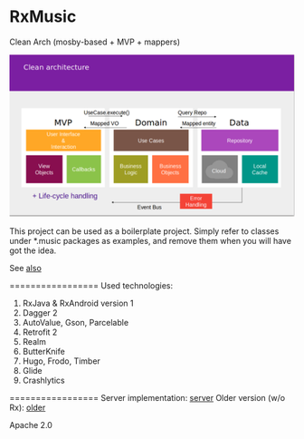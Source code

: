 # RxMusic
Clean Arch  (mosby-based + MVP + mappers)

![alt tag](https://github.com/orcchg/RxMusic/blob/master/cleanArch2.png)

This project can be used as a boilerplate project. Simply refer to classes under *.music packages
as examples, and remove them when you will have got the idea.

See [also](https://www.reddit.com/r/androiddev/comments/50ekvt/realm_and_clean_architecture/)

=================
Used technologies:

1. RxJava & RxAndroid version 1
2. Dagger 2
3. AutoValue, Gson, Parcelable
4. Retrofit 2
5. Realm
6. ButterKnife
7. Hugo, Frodo, Timber
8. Glide
9. Crashlytics


=================
Server implementation: [server](https://github.com/orcchg/MusicSquareServer)
Older version (w/o Rx): [older](https://github.com/orcchg/MusicSquare_MVP)

Apache 2.0
